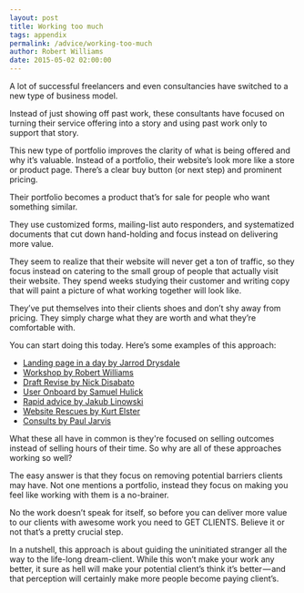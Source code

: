 ```yaml
---
layout: post
title: Working too much
tags: appendix
permalink: /advice/working-too-much
author: Robert Williams
date: 2015-05-02 02:00:00
---
```


A lot of successful freelancers and even consultancies have switched to a new type of business model.

Instead of just showing off past work, these consultants have focused on turning their service offering into a story and using past work only to support that story.

This new type of portfolio improves the clarity of what is being offered and why it’s valuable. Instead of a portfolio, their website’s look more like a store or product page. There’s a clear buy button (or next step) and prominent pricing.

Their portfolio becomes a product that’s for sale for people who want something similar.

They use customized forms, mailing-list auto responders, and systematized documents that cut down hand-holding and focus instead on delivering more value.

They seem to realize that their website will never get a ton of traffic, so they focus instead on catering to the small group of people that actually visit their website. They spend weeks studying their customer and writing copy that will paint a picture of what working together will look like.

They’ve put themselves into their clients shoes and don’t shy away from pricing. They simply charge what they are worth and what they’re comfortable with.

You can start doing this today. Here’s some examples of this approach:

- [Landing page in a day by Jarrod Drysdale](http://landingpageinaday.com/)
- [Workshop by Robert Williams](http://letsworkshop.com)
- [Draft Revise by Nick Disabato](http://draft.nu/revise)
- [User Onboard by Samuel Hulick](http://useronboard.com)
- [Rapid advice by Jakub Linowski](http://www.linowski.ca/advice.php)
- [Website Rescues by Kurt Elster](http://websiterescues.com)
- [Consults by Paul Jarvis](http://pjrvs.com/work/consulting/)


What these all have in common is they're focused on selling outcomes instead of selling hours of their time. So why are all of these approaches working so well?

The easy answer is that they focus on removing potential barriers clients may have.
Not one mentions a portfolio, instead they focus on making you feel like working with them is a no-brainer.

No the work doesn’t speak for itself, so before you can deliver more value to our clients with awesome work you need to GET CLIENTS. Believe it or not that’s a pretty crucial step.

In a nutshell, this approach is about guiding the uninitiated stranger all the way to the life-long dream-client. While this won’t make your work any better, it sure as hell will make your potential client’s think it’s better — and that perception will certainly make more people become paying client’s.